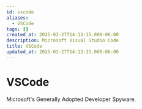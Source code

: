 ```yaml
---
id: vscode
aliases:
  - VSCode
tags: []
created_at: 2025-03-27T14:13:15.000-06:00
description: Microsoft Visual Studio Code
title: VSCode
updated_at: 2025-03-27T14:13:15.000-06:00
---
```


# VSCode

Microsoft's Generally Adopted Developer Spyware.
